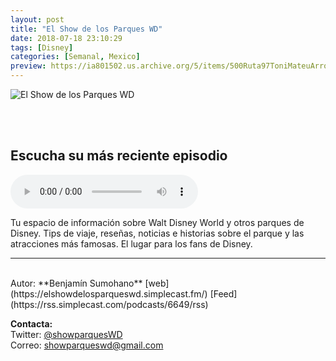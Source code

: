 ```yaml
---
layout: post
title: "El Show de los Parques WD"
date: 2018-07-18 23:10:29
tags: [Disney]
categories: [Semanal, Mexico]
preview: https://ia801502.us.archive.org/5/items/500Ruta97ToniMateuArrom/300-BenjamnSumohano.jpg
---
```


![El Show de los Parques WD](https://ia801502.us.archive.org/5/items/500Ruta97ToniMateuArrom/500-BenjamnSumohano.jpg)

<br/>
<br/>

## Escucha su más reciente episodio

<!--reproductor-feed=https://rss.simplecast.com/podcasts/6649/rss-->
<!--reproductor-start-->
<audio id="audio" preload="auto" controls="" src="https://dts.podtrac.com/redirect.mp3/audio.simplecast.com/22f4437e.mp3"></audio>
<!--reproductor-end-->

Tu espacio de información sobre Walt Disney World y otros parques de Disney. Tips de viaje, reseñas, noticias e historias sobre el parque y las atracciones más famosas. El lugar para los fans de Disney.

_ _ _

<br>
Autor: **Benjamín Sumohano**  
[web](https://elshowdelosparqueswd.simplecast.fm/)  
[Feed](https://rss.simplecast.com/podcasts/6649/rss)  



**Contacta:**  
Twitter: [@showparquesWD](https://twitter.com/showparquesWD)  
Correo: [showparqueswd@gmail.com](mailto:showparqueswd@gmail.com)  
